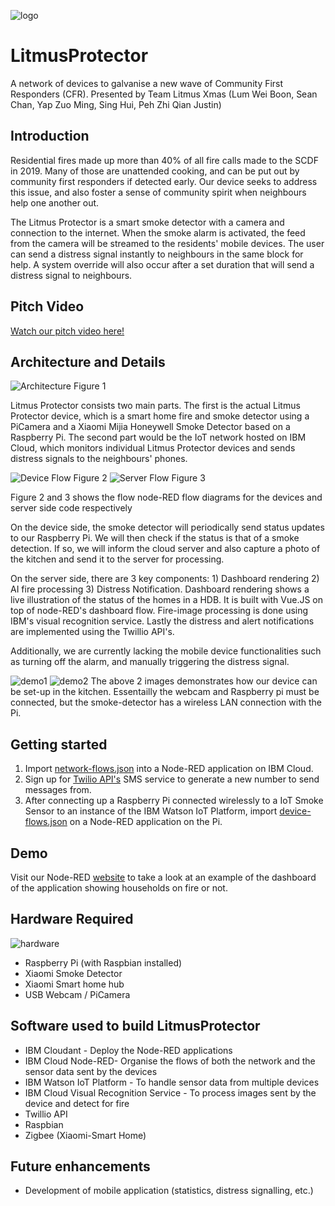 ![logo](./resources/logo.jpeg)
# LitmusProtector
A network of devices to galvanise a new wave of Community First Responders (CFR).
Presented by Team Litmus Xmas (Lum Wei Boon, Sean Chan, Yap Zuo Ming, Sing Hui, Peh Zhi Qian Justin)

## Introduction
Residential fires made up more than 40% of all fire calls made to the SCDF in 2019. Many of those are unattended cooking, and can be put out by community first responders if detected early. Our device seeks to address this issue, and also foster a sense of community spirit when neighbours help one another out.

The Litmus Protector is a smart smoke detector with a camera and connection to the internet. When the smoke alarm is activated, the feed from the camera will be streamed to the residents' mobile devices. The user can send a distress signal instantly to neighbours in the same block for help. A system override will also occur after a set duration that will send a distress signal to neighbours.

## Pitch Video
[Watch our pitch video here!](https://youtu.be/RYOL_69DhzA)

## Architecture and Details
![Architecture](./resources/Architecture.png)
Figure 1

Litmus Protector consists two main parts. The first is the actual Litmus Protector device, which is a smart home fire and smoke detector using a PiCamera and a Xiaomi Mijia Honeywell Smoke Detector based on a Raspberry Pi. The second part would be the IoT network hosted on IBM Cloud, which monitors individual Litmus Protector devices and sends distress signals to the neighbours' phones.

![Device Flow](./resources/DeviceFlow.png)
Figure 2
![Server Flow](./resources/ServerFlow.png)
Figure 3

Figure 2 and 3 shows the flow node-RED flow diagrams for the devices and server side code respectively

On the device side, the smoke detector will periodically send status updates to our Raspberry Pi. We will then check if the status is that of a smoke detection. If so, we will inform the cloud server and also capture a photo of the kitchen and send it to the server for processing.

On the server side, there are 3 key components: 1) Dashboard rendering 2) AI fire processing 3) Distress Notification.
Dashboard rendering shows a live illustration of the status of the homes in a HDB. It is built with Vue.JS on top of node-RED's dashboard flow. Fire-image processing is done using IBM's visual recognition service. Lastly the distress and alert notifications are implemented using the Twillio API's.

Additionally, we are currently lacking the mobile device functionalities such as turning off the alarm, and manually triggering the distress signal.

![demo1](./resources/demo1.jpeg)
![demo2](./resources/demo2.jpeg)
The above 2 images demonstrates how our device can be set-up in the kitchen. Essentailly the webcam and Raspberry pi must be connected, but the smoke-detector has a wireless LAN connection with the Pi.

## Getting started
1. Import [network-flows.json](./network-flows.json) into a Node-RED application on IBM Cloud.
2. Sign up for [Twilio API's](https://www.twilio.com) SMS service to generate a new number to send messages from.
3. After connecting up a Raspberry Pi connected wirelessly to a IoT Smoke Sensor to an instance of the IBM Watson IoT Platform, import [device-flows.json](./device-flows.json) on a Node-RED application on the Pi.

## Demo
Visit our Node-RED [website](https://detector-network.mybluemix.net/svgtest/) to take a look at an example of the dashboard of the application showing
households on fire or not. 

## Hardware Required
![hardware](./resources/hardware.jpeg)

* Raspberry Pi (with Raspbian installed)
* Xiaomi Smoke Detector
* Xiaomi Smart home hub
* USB Webcam / PiCamera

## Software used to build LitmusProtector

* IBM Cloudant - Deploy the Node-RED applications
* IBM Cloud Node-RED- Organise the flows of both the network and the sensor data sent by the devices
* IBM Watson IoT Platform - To handle sensor data from multiple devices
* IBM Cloud Visual Recognition Service - To process images sent by the device and detect for fire
* Twillio API
* Raspbian
* Zigbee (Xiaomi-Smart Home)

## Future enhancements 
* Development of mobile application (statistics, distress signalling, etc.)